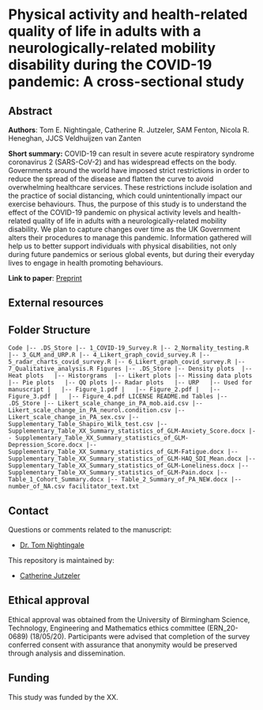 # Physical activity and health-related quality of life in adults with a neurologically-related mobility disability during the COVID-19 pandemic: A cross-sectional study

## Abstract

**Authors**: 
Tom E. Nightingale, Catherine R. Jutzeler, SAM Fenton,  Nicola R. Heneghan, JJCS Veldhuijzen van Zanten

**Short summary:** COVID-19 can result in severe acute respiratory syndrome coronavirus 2 (SARS-CoV-2) and has widespread effects on the body. Governments around the world have imposed strict restrictions in order to reduce the spread of the disease and flatten the curve to avoid overwhelming healthcare services. These restrictions include isolation and the practice of social distancing, which could unintentionally impact our exercise behaviours. Thus, the purpose of this study is to understand the effect of the COVID-19 pandemic on physical activity levels and health-related quality of life in adults with a neurologically-related mobility disability. We plan to capture changes over time as the UK Government alters their procedures to manage this pandemic. Information gathered will help us to better support individuals with physical disabilities, not only during future pandemics or serious global events, but during their everyday lives to engage in health promoting behaviours.

**Link to paper**: [Preprint](google.com)

## External resources

## Folder Structure
`
Code
   |-- .DS_Store
   |-- 1_COVID-19_Survey.R
   |-- 2_Normality_testing.R
   |-- 3_GLM_and_URP.R
   |-- 4_Likert_graph_covid_survey.R
   |-- 5_radar_charts_covid_survey.R
   |-- 6_Likert_graph_covid_survey.R
   |-- 7_Qualitative_analysis.R
Figures
   |-- .DS_Store
   |-- Density plots 
   |-- Heat plots  
   |-- Historgrams 
   |-- Likert plots
   |-- Missing data plots 
   |-- Pie plots  
   |-- QQ plots
   |-- Radar plots  
   |-- URP  
   |-- Used for manuscript
   |   |-- Figure_1.pdf
   |   |-- Figure_2.pdf
   |   |-- Figure_3.pdf
   |   |-- Figure_4.pdf
LICENSE
README.md
Tables
   |-- .DS_Store
   |-- Likert_scale_change_in_PA_mob.aid.csv
   |-- Likert_scale_change_in_PA_neurol.condition.csv
   |-- Likert_scale_change_in_PA_sex.csv
   |-- Supplementary_Table_Shapiro_Wilk_test.csv
   |-- Supplementary_Table_XX_Summary_statistics_of_GLM-Anxiety_Score.docx
   |-- Supplementary_Table_XX_Summary_statistics_of_GLM-Depression_Score.docx
   |-- Supplementary_Table_XX_Summary_statistics_of_GLM-Fatigue.docx
   |-- Supplementary_Table_XX_Summary_statistics_of_GLM-HAQ_SDI_Mean.docx
   |-- Supplementary_Table_XX_Summary_statistics_of_GLM-Loneliness.docx
   |-- Supplementary_Table_XX_Summary_statistics_of_GLM-Pain.docx
   |-- Table_1_Cohort_Summary.docx
   |-- Table_2_Summary_of_PA_NEW.docx
   |-- number_of_NA.csv
facilitator_text.txt
`

## Contact
Questions or comments related to the manuscript:
* [Dr. Tom Nightingale](mailto:T.E.Nightingale@bham.ac.uk?subject=[GitHub]%20Source%20Han%20Sans)

This repository is maintained by:
* [Catherine Jutzeler](https://github.com/jutzca)

## Ethical approval
Ethical approval was obtained from the University of Birmingham Science, Technology, Engineering and Mathematics ethics committee (ERN_20-0689) (18/05/20). Participants were advised that completion of the survey conferred consent with assurance that anonymity would be preserved through analysis and dissemination. 

## Funding
This study was funded by the XX.
